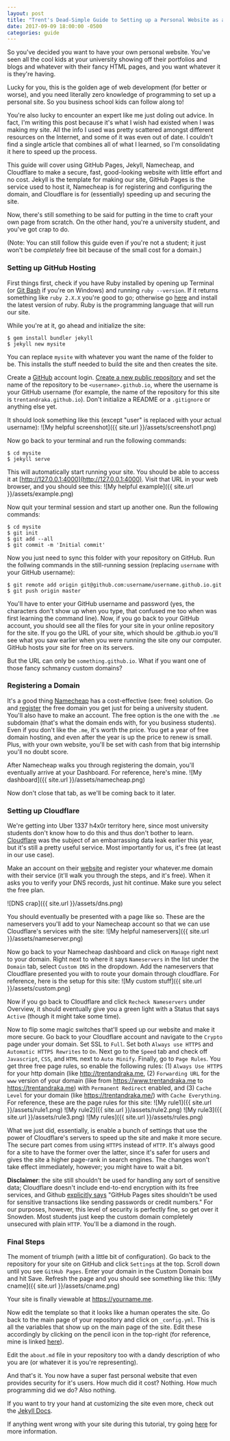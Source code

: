 ```yaml
---
layout: post
title: "Trent's Dead-Simple Guide to Setting up a Personal Website as a Cheap College Student"
date: 2017-09-09 18:00:00 -0500
categories: guide
---
```

So you've decided you want to have your own personal website. You've seen all the cool kids at your university showing off their portfolios and blogs and whatever with their fancy HTML pages, and you want whatever it is they're having.

Lucky for you, this is the golden age of web development (for better or worse), and you need literally zero knowledge of programming to set up a personal site. So you business school kids can follow along to!

You're also lucky to encounter an expert like me just doling out advice. In fact, I'm writing this post because it's what I wish had existed when I was making my site. All the info I used was pretty scattered amongst different resources on the Internet, and some of it was even out of date. I couldn't find a single article that combines all of what I learned, so I'm consolidating it here to speed up the process.

This guide will cover using GitHub Pages, Jekyll, Namecheap, and Cloudflare to make a secure, fast, good-looking website with little effort and no cost. Jekyll is the template for making our site, GitHub Pages is the service used to host it, Namecheap is for registering and configuring the domain, and Cloudflare is for (essentially) speeding up and securing the site.

Now, there's still something to be said for putting in the time to craft your own page from scratch. On the other hand, you're a university student, and you've got crap to do.

(Note: You can still follow this guide even if you're not a student; it just won't be *completely* free bit because of the small cost for a domain.)

### Setting up GitHub Hosting

First things first, check if you have Ruby installed by opening up Terminal (or [Git Bash](https://git-scm.com/downloads) if you're on Windows) and running `ruby --version`. If it returns something like `ruby 2.X.X` you're good to go; otherwise go [here](https://www.ruby-lang.org/en/downloads/) and install the latest version of ruby. Ruby is the programming language that will run our site.

While you're at it, go ahead and initialize the site:

```shell
$ gem install bundler jekyll
$ jekyll new mysite
```
You can replace `mysite` with whatever you want the name of the folder to be. This installs the stuff needed to build the site and then creates the site.

Create a [GitHub](https://github.com/) account login. [Create a new public repository](https://help.github.com/articles/creating-a-new-repository/) and set the name of the repository to be `<username>.github.io`, where the username is your GitHub username (for example, the name of the repository for this site is `trentandraka.github.io`). Don't initialize a README or a `.gitignore` or anything else yet.

It should look something like this (except "user" is replaced with your actual username):
![My helpful screenshot]({{ site.url }}/assets/screenshot1.png)

Now go back to your terminal and run the following commands:

```shell
$ cd mysite
$ jekyll serve
```

This will automatically start running your site. You should be able to access it at [http://127.0.0.1:4000](http://127.0.0.1:4000). Visit that URL in your web browser, and you should see this:
![My helpful example]({{ site.url }}/assets/example.png)

Now quit your terminal session and start up another one. Run the following commands:

```shell
$ cd mysite
$ git init
$ git add --all
$ git commit -m 'Initial commit'
```

Now you just need to sync this folder with your repository on GitHub. Run the follwing commands in the still-running session (replacing `username` with your GitHub username):

```shell
$ git remote add origin git@github.com:username/username.github.io.git
$ git push origin master
```

You'll have to enter your GitHub username and password (yes, the characters don't show up when you type, that confused me too when was first learning the command line). Now, if you go back to your GitHub account, you should see all the files for your site in your online repository for the site. If you go the URL of your site, which should be <username>.github.io you'll see what you saw earlier when you were running the site ony our computer. GitHub hosts your site for free on its servers.

But the URL can only be `something.github.io`. What if you want one of those fancy schmancy custom domains?

### Registering a Domain

It's a good thing [Namecheap](https://www.namecheap.com/) has a cost-effective (see: free) solution. Go and [register](https://nc.me/) the free domain you get just for being a university student. You'll also have to make an account. The free option is the one with the `.me` subdomain (that's what the domain ends with, for you business students). Even if you don't like the `.me`, it's worth the price. You get a year of free domain hosting, and even after the year is up the price to renew is small. Plus, with your own website, you'll be set with cash from that big internship you'll no doubt score.

After Namecheap walks you through registering the domain, you'll eventually arrive at your Dashboard. For reference, here's mine.
![My dashboard]({{ site.url }}/assets/namecheap.png)

Now don't close that tab, as we'll be coming back to it later.

### Setting up Cloudflare

We're getting into Uber 1337 h4x0r territory here, since most university students don't know how to do this and thus don't bother to learn. [Cloudflare](https://www.cloudflare.com/) was the subject of an embarrassing data leak earlier this year, but it's still a pretty useful service. Most importantly for us, it's free (at least in our use case).

Make an account on their [website](https://www.cloudflare.com/) and register your whatever.me domain with their service (it'll walk you through the steps, and it's free). When it asks you to verify your DNS records, just hit continue. Make sure you select the free plan.

![DNS crap]({{ site.url }}/assets/dns.png)

You should eventually be presented with a page like so. These are the nameservers you'll add to your Namecheap account so that we can use Cloudflare's services with the site:
![My helpful nameservers]({{ site.url }}/assets/nameserver.png)

Now go back to your Namecheap dashboard and click on `Manage` right next to your domain. Right next to where it says `Nameservers` in the list under the `Domain` tab, select `Custom DNS` in the dropdown. Add the nameservers that Cloudflare presented you with to route your domain through cloudflare. For reference, here is the setup for this site:
![My custom stuff]({{ site.url }}/assets/custom.png)

Now if you go back to Cloudflare and click `Recheck Nameservers` under Overview, it should eventually give you a green light with a Status that says `Active` (though it might take some time).

Now to flip some magic switches that'll speed up our website and make it more secure. Go back to your Cloudflare account and navigate to the `Crypto` page under your domain. Set SSL to `Full`. Set both `Always use HTTPS` and `Automatic HTTPS Rewrites` to `On`. Next go to the `Speed` tab and check off `Javascript`, `CSS`, and `HTML` next to `Auto Minify`. Finally, go to `Page Rules`. You get three free page rules, so enable the following rules: (1) `Always Use HTTPS` for your http domain (like http://trentandraka.me, (2) `Forwarding URL` for the `www` version of your domain (like from https://www.trentandraka.me to https://trentandraka.me) with `Permanent Redirect` enabled, and (3) `Cache Level` for your domain (like https://trentandraka.me/) with `Cache Everything`. For reference, these are the page rules for this site:
![My rule1]({{ site.url }}/assets/rule1.png)
![My rule2]({{ site.url }}/assets/rule2.png)
![My rule3]({{ site.url }}/assets/rule3.png)
![My rules]({{ site.url }}/assets/rules.png)

What we just did, essentially, is enable a bunch of settings that use the power of Cloudflare's servers to speed up the site and make it more secure. The secure part comes from using `HTTPS` instead of `HTTP`. It's always good for a site to have the former over the latter, since it's safer for users and gives the site a higher page-rank in search engines. The changes won't take effect immediately, however; you might have to wait a bit.

**Disclaimer**: the site still shouldn't be used for handling any sort of sensitive data; Cloudflare doesn't include end-to-end encryption with its free services, and Github [explicitly says](https://help.github.com/articles/what-is-github-pages/) "GitHub Pages sites shouldn't be used for sensitive transactions like sending passwords or credit numbers." For our purposes, however, this level of security is perfectly fine, so get over it Snowden. Most students just keep the custom domain completely unsecured with plain `HTTP`. You'll be a diamond in the rough.

### Final Steps

The moment of triumph (with a little bit of configuration). Go back to the repository for your site on GitHub and click `Settings` at the top. Scroll down until you see `GitHub Pages`. Enter your domain in the Custom Domain box and hit Save. Refresh the page and you should see something like this:
![My cname]({{ site.url }}/assets/cname.png)

Your site is finally viewable at https://yourname.me.

Now edit the template so that it looks like a human operates the site. Go back to the main page of your repository and click on `_config.yml`. This is all the variables that show up on the main page of the site. Edit these accordingly by clicking on the pencil icon in the top-right (for reference, mine is linked [here](https://github.com/trentandraka/trentandraka.github.io/blob/master/_config.yml)).

Edit the `about.md` file in your repository too with a dandy description of who you are (or whatever it is you're representing).

And that's it. You now have a super fast personal website that even provides security for it's users. How much did it cost? Nothing. How much programming did we do? Also nothing.

If you want to try your hand at customizing the site even more, check out the [Jekyll Docs](https://jekyllrb.com/docs/home/).

If anything went wrong with your site during this tutorial, try going [here](https://www.youtube.com/watch?v=VjGSMUep6_4) for more information.